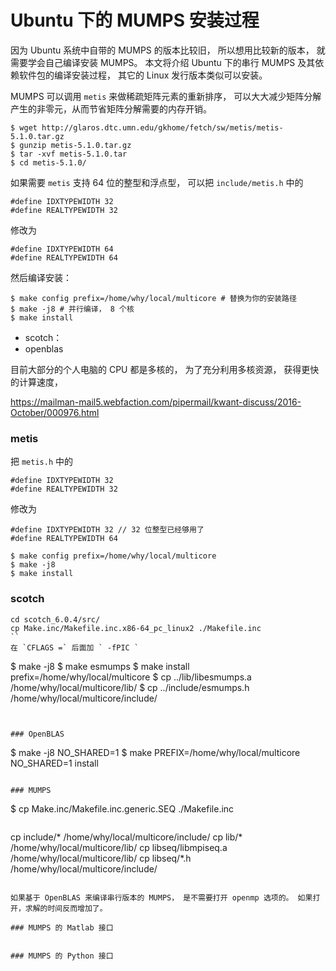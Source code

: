 # Ubuntu 下的 MUMPS 安装过程

因为 Ubuntu 系统中自带的 MUMPS 的版本比较旧， 所以想用比较新的版本， 就需要学会自己编译安装 MUMPS。 本文将介绍 Ubuntu 下的串行 MUMPS 及其依赖软件包的编译安装过程， 其它的 Linux 发行版本类似可以安装。

MUMPS 可以调用 `metis` 来做稀疏矩阵元素的重新排序， 可以大大减少矩阵分解产生的非零元，从而节省矩阵分解需要的内存开销。

```
$ wget http://glaros.dtc.umn.edu/gkhome/fetch/sw/metis/metis-5.1.0.tar.gz
$ gunzip metis-5.1.0.tar.gz
$ tar -xvf metis-5.1.0.tar
$ cd metis-5.1.0/
```
如果需要 `metis` 支持 64 位的整型和浮点型， 可以把 `include/metis.h` 中的 

```
#define IDXTYPEWIDTH 32
#define REALTYPEWIDTH 32
```
修改为

```
#define IDXTYPEWIDTH 64 
#define REALTYPEWIDTH 64
```
然后编译安装：
```
$ make config prefix=/home/why/local/multicore # 替换为你的安装路径
$ make -j8 # 并行编译， 8 个核
$ make install
```


* scotch：
* openblas

目前大部分的个人电脑的 CPU 都是多核的， 为了充分利用多核资源， 获得更快的计算速度，



https://mailman-mail5.webfaction.com/pipermail/kwant-discuss/2016-October/000976.html
### metis

把 `metis.h` 中的

```
#define IDXTYPEWIDTH 32 
#define REALTYPEWIDTH 32
```

修改为 

```
#define IDXTYPEWIDTH 32 // 32 位整型已经够用了 
#define REALTYPEWIDTH 64
```

```
$ make config prefix=/home/why/local/multicore
$ make -j8
$ make install
```

### scotch

```
cd scotch_6.0.4/src/
cp Make.inc/Makefile.inc.x86-64_pc_linux2 ./Makefile.inc
``
在 `CFLAGS =` 后面加 ` -fPIC `

```
$ make -j8
$ make esmumps
$ make install prefix=/home/why/local/multicore
$ cp ../lib/libesmumps.a /home/why/local/multicore/lib/
$ cp ../include/esmumps.h /home/why/local/multicore/include/
```


### OpenBLAS

```
$ make -j8 NO_SHARED=1
$ make PREFIX=/home/why/local/multicore NO_SHARED=1 install
```

### MUMPS

```
$ cp Make.inc/Makefile.inc.generic.SEQ  ./Makefile.inc
```

```
cp include/* /home/why/local/multicore/include/
cp lib/* /home/why/local/multicore/lib/
cp libseq/libmpiseq.a /home/why/local/multicore/lib/
cp libseq/*.h /home/why/local/multicore/include/
```

如果基于 OpenBLAS 来编译串行版本的 MUMPS， 是不需要打开 openmp 选项的。 如果打开，求解的时间反而增加了。 

### MUMPS 的 Matlab 接口


### MUMPS 的 Python 接口













